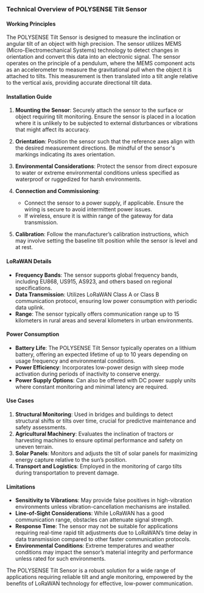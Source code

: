 ### Technical Overview of POLYSENSE Tilt Sensor

#### Working Principles

The POLYSENSE Tilt Sensor is designed to measure the inclination or angular tilt of an object with high precision. The sensor utilizes MEMS (Micro-Electromechanical Systems) technology to detect changes in orientation and convert this data into an electronic signal. The sensor operates on the principle of a pendulum, where the MEMS component acts as an accelerometer to measure the gravitational pull when the object it is attached to tilts. This measurement is then translated into a tilt angle relative to the vertical axis, providing accurate directional tilt data.

#### Installation Guide

1. **Mounting the Sensor**: Securely attach the sensor to the surface or object requiring tilt monitoring. Ensure the sensor is placed in a location where it is unlikely to be subjected to external disturbances or vibrations that might affect its accuracy.

2. **Orientation**: Position the sensor such that the reference axes align with the desired measurement directions. Be mindful of the sensor's markings indicating its axes orientation.

3. **Environmental Considerations**: Protect the sensor from direct exposure to water or extreme environmental conditions unless specified as waterproof or ruggedized for harsh environments.

4. **Connection and Commissioning**:
   - Connect the sensor to a power supply, if applicable. Ensure the wiring is secure to avoid intermittent power issues.
   - If wireless, ensure it is within range of the gateway for data transmission.

5. **Calibration**: Follow the manufacturer’s calibration instructions, which may involve setting the baseline tilt position while the sensor is level and at rest.

#### LoRaWAN Details

- **Frequency Bands**: The sensor supports global frequency bands, including EU868, US915, AS923, and others based on regional specifications.
- **Data Transmission**: Utilizes LoRaWAN Class A or Class B communication protocol, ensuring low power consumption with periodic data uplink.
- **Range**: The sensor typically offers communication range up to 15 kilometers in rural areas and several kilometers in urban environments.

#### Power Consumption

- **Battery Life**: The POLYSENSE Tilt Sensor typically operates on a lithium battery, offering an expected lifetime of up to 10 years depending on usage frequency and environmental conditions.
- **Power Efficiency**: Incorporates low-power design with sleep mode activation during periods of inactivity to conserve energy.
- **Power Supply Options**: Can also be offered with DC power supply units where constant monitoring and minimal latency are required. 

#### Use Cases

1. **Structural Monitoring**: Used in bridges and buildings to detect structural shifts or tilts over time, crucial for predictive maintenance and safety assessments.
2. **Agricultural Machinery**: Evaluates the inclination of tractors or harvesting machines to ensure optimal performance and safety on uneven terrain.
3. **Solar Panels**: Monitors and adjusts the tilt of solar panels for maximizing energy capture relative to the sun’s position.
4. **Transport and Logistics**: Employed in the monitoring of cargo tilts during transportation to prevent damage.

#### Limitations

- **Sensitivity to Vibrations**: May provide false positives in high-vibration environments unless vibration-cancellation mechanisms are installed.
- **Line-of-Sight Considerations**: While LoRaWAN has a good communication range, obstacles can attenuate signal strength.
- **Response Time**: The sensor may not be suitable for applications requiring real-time rapid tilt adjustments due to LoRaWAN’s time delay in data transmission compared to other faster communication protocols.
- **Environmental Conditions**: Extreme temperatures and weather conditions may impact the sensor’s material integrity and performance unless rated for such environments.

The POLYSENSE Tilt Sensor is a robust solution for a wide range of applications requiring reliable tilt and angle monitoring, empowered by the benefits of LoRaWAN technology for effective, low-power communication.